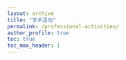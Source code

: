 ```yaml
---
layout: archive
title: "学术活动"
permalink: /professional-activities/
author_profile: true
toc: true
toc_max_header: 1
---
```



<!-- 
# Program Chair
* ``ViTac 2021: Trends and Challenges in Visuo-Tactile Perception'' Workshop in ICRA 2021. Co-orgnisers: Prof. Nathan Lepora (Univ Bristol \& Bristol Robotics Lab); Prof. Wenzhen Yuan (Carnegie Mellon University); Prof. Kaspar Althoefer (Queen Mary University of London); Prof. Gordon Cheng (Technische Universität München).
* ``ViTac 2020: Closing the Perception-Action Loop with Vision and Tactile Sensing'' Workshop in ICRA 2020. Co-orgnisers: Prof. Nathan Lepora (Univ Bristol \& Bristol Robotics Lab); Prof. Wenzhen Yuan (Carnegie Mellon University); Prof. Gordon Cheng (Technische Universität München).
* ``ViTac: Integrating Vision and Touch for Multimodal and Cross-modal Perception'' Workshop in ICRA 2019. Co-orgnisers: Prof. Nathan Lepora (Univ Bristol \& Bristol Robotics Lab); Prof. Uriel Martinez Hernandez (University of Bath); Prof. João Bimbo (Yale University); Prof. Huaping Liu (Tsinghua University)

# Guest Editor
* Chenguang (Charlie) Yang, **Shan Luo** and Nathan F. Lepora, Special Issue ``Biomimetic Perception, Cognition, and Control: From Nature to Robots", at the IEEE Robotics & Automation Magazine (RAM)
* **Shan Luo**, Nathan F. Lepora, Uriel Martinez-Hernandez, Joao Bimbo and Huaping Liu, Special Issue ``ViTac: Integrating Vision and Touch for Multimodal and Cross-modal Perception'' in [Frontiers in Robotics and AI](https://www.frontiersin.org/research-topics/10004/vitac-integrating-vision-and-touch-for-multimodal-and-cross-modal-perception)

# Associate Editor for Conferences
* IEEE/RSJ International Conference on Intelligent Robots and Systems (IROS) 2022
* IEEE International Conference on Robotics and Automation (ICRA) 2022

# Chairing Sessions at Conferences
* ``Tactile Sensing" session at IROS 2020;
* ``Learning, Mapping and Planning" session at TAROS 2020.

# Program Committee
* UK Robot Manipulation Workshop
* International Conference on Autonomous Agents and Multiagent Systems (AAMAS)
* International Joint Conference on Artificial Intelligence (**Distinguished PC member**)
* International Conference on Autonomous Agents and Multiagent Systems 
* Towards Autonomous Robotic Systems Conference

# (Selected) Invited talks
* Intelligent Robotics Lab, University of Birmingham, 2021 (Online) [video recording](https://www.youtube.com/watch?v=6y_t1On2M_c&t=121s)
* Centre for Vision, Speech and Signal Processing (CVSSP), Surrey University, 2021 (Online)
* Sino-EU Conference on Intelligent Robots and Automation, 2021 (Online)
* Panelist, ``Towards the Lab of the Future", Smartlabs and Laboratory Informatics Congress, and [PharmaTec Congress](https://www.oxfordglobal.co.uk/pharmatec-series-virtual/), 2020 (Online)
* Podcast [Automating Lab of the Future: Perspectives from Industry and Academia](https://www.oxfordglobal.co.uk/hub/automating-the-lab-of-the-future-perspectives-from-industry-and-academia/), 2020
* Machine Learning and Optimisation Group, University of Manchester, 2019
* ``[Simplication in the laboratory](https://sila-standard.com/register-now-for-sila-elrig-workshopdrug-discovery-2019-november-6th/#gallery)"} workshop, 2019.
* Oxford Robotics Institute, University of Oxford, 2019
* Centre for Digital Built Britain, University of Cambridge, 2019
* [Summer School on Intelligent Sensing](http://cis.eecs.qmul.ac.uk/school2019.html), London, 2019
* School of Electronic Engineering and Computer Science, Queen Mary University of London
* [Emerging Learning Techniques for Robotics](https://www.ukras.org/wp-content/uploads/2019/05/WAPM12-1.pdf), Hamlyn Symposium Workshops, 2019
* Mitsubishi Electric Research Laboratory (MERL), Cambridge, USA, 2018
* State Key Laboratory of Intelligent Technology and Systems, Tsinghua University, 2018
* The Chinese University of Hong Kong (Shenzhen), 2018
* School of Informatics, The University of Edinburgh, 2018
* School of Mechanical Engineering, University of Leeds, UK, 2017
* Computer Science and Artificial Intelligence Laboratory (CSAIL), MIT, USA, 2016
* Centre for Vision, Speech and Signal Processing (CVSSP), University of Surrey, UK, 2016

# Reviewer
* IEEE Transactions on Robotics
* Robotics and Autonomous Systems 
* Nature Machine Intelligence
* IEEE Transactions on Biomedical Engineering 
* IEEE Transactions on Industrial Electronics 
* IEEE Transactions on Industrial Informatics 
* Artificial Intelligence Journal 
* Sensors and Actuators A: Physical 
* Advanced Robotics 
* IEEE Sensors Journal 
* IEEE Robotics and Automation Letters 
* International Journal of Advanced Robotic Systems 
* International Journal of Humanoid Robotics 
* IEEE International Conference on Robotics and Automation (ICRA) 
* IEEE International Conference on Intelligent Robots and Systems (IROS)
* Conference on Computer Vision and Pattern Recognition (CVPR)
* International Conference on Computer Vision (ICCV)
* Robotics: Science and Systems (RSS)
* Conference on Robot Learning (CoRL) -->
